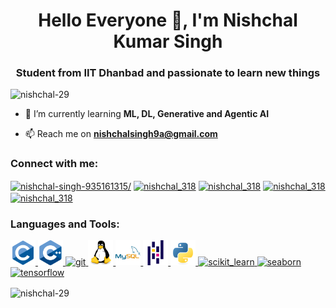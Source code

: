 <h1 align="center">Hello Everyone 👋, I'm Nishchal Kumar Singh</h1>
<h3 align="center">Student from IIT Dhanbad and passionate to learn new things</h3>

<p align="left"> <img src="https://komarev.com/ghpvc/?username=nishchal-29&label=Profile%20views&color=0e75b6&style=flat" alt="nishchal-29" /> </p>

- 🌱 I’m currently learning **ML, DL, Generative and Agentic AI**

- 📫 Reach me on **nishchalsingh9a@gmail.com**

<h3 align="left">Connect with me:</h3>
<p align="left">
<a href="https://linkedin.com/in/nishchal-singh-935161315/" target="blank"><img align="center" src="https://raw.githubusercontent.com/rahuldkjain/github-profile-readme-generator/master/src/images/icons/Social/linked-in-alt.svg" alt="nishchal-singh-935161315/" height="30" width="40" /></a>
<a href="https://www.codechef.com/users/nishchal_318" target="blank"><img align="center" src="https://cdn.jsdelivr.net/npm/simple-icons@3.1.0/icons/codechef.svg" alt="nishchal_318" height="30" width="40" /></a>
<a href="https://codeforces.com/profile/nishchal_318" target="blank"><img align="center" src="https://raw.githubusercontent.com/rahuldkjain/github-profile-readme-generator/master/src/images/icons/Social/codeforces.svg" alt="nishchal_318" height="30" width="40" /></a>
<a href="https://www.leetcode.com/nishchal_318" target="blank"><img align="center" src="https://raw.githubusercontent.com/rahuldkjain/github-profile-readme-generator/master/src/images/icons/Social/leet-code.svg" alt="nishchal_318" height="30" width="40" /></a>
<a href="https://auth.geeksforgeeks.org/user/nishchal_318" target="blank"><img align="center" src="https://raw.githubusercontent.com/rahuldkjain/github-profile-readme-generator/master/src/images/icons/Social/geeks-for-geeks.svg" alt="nishchal_318" height="30" width="40" /></a>
</p>

<h3 align="left">Languages and Tools:</h3>
<p align="left"> <a href="https://www.cprogramming.com/" target="_blank" rel="noreferrer"> <img src="https://raw.githubusercontent.com/devicons/devicon/master/icons/c/c-original.svg" alt="c" width="40" height="40"/> </a> <a href="https://www.w3schools.com/cpp/" target="_blank" rel="noreferrer"> <img src="https://raw.githubusercontent.com/devicons/devicon/master/icons/cplusplus/cplusplus-original.svg" alt="cplusplus" width="40" height="40"/> </a> <a href="https://git-scm.com/" target="_blank" rel="noreferrer"> <img src="https://www.vectorlogo.zone/logos/git-scm/git-scm-icon.svg" alt="git" width="40" height="40"/> </a> <a href="https://www.linux.org/" target="_blank" rel="noreferrer"> <img src="https://raw.githubusercontent.com/devicons/devicon/master/icons/linux/linux-original.svg" alt="linux" width="40" height="40"/> </a> <a href="https://www.mysql.com/" target="_blank" rel="noreferrer"> <img src="https://raw.githubusercontent.com/devicons/devicon/master/icons/mysql/mysql-original-wordmark.svg" alt="mysql" width="40" height="40"/> </a> <a href="https://pandas.pydata.org/" target="_blank" rel="noreferrer"> <img src="https://raw.githubusercontent.com/devicons/devicon/2ae2a900d2f041da66e950e4d48052658d850630/icons/pandas/pandas-original.svg" alt="pandas" width="40" height="40"/> </a> <a href="https://www.python.org" target="_blank" rel="noreferrer"> <img src="https://raw.githubusercontent.com/devicons/devicon/master/icons/python/python-original.svg" alt="python" width="40" height="40"/> </a> <a href="https://scikit-learn.org/" target="_blank" rel="noreferrer"> <img src="https://upload.wikimedia.org/wikipedia/commons/0/05/Scikit_learn_logo_small.svg" alt="scikit_learn" width="40" height="40"/> </a> <a href="https://seaborn.pydata.org/" target="_blank" rel="noreferrer"> <img src="https://seaborn.pydata.org/_images/logo-mark-lightbg.svg" alt="seaborn" width="40" height="40"/> </a> <a href="https://www.tensorflow.org" target="_blank" rel="noreferrer"> <img src="https://www.vectorlogo.zone/logos/tensorflow/tensorflow-icon.svg" alt="tensorflow" width="40" height="40"/> </a> </p>

<p><img align="center" src="https://github-readme-stats.vercel.app/api/top-langs?username=nishchal-29&show_icons=true&locale=en&layout=compact" alt="nishchal-29" /></p>
